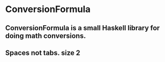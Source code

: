 # ConversionFormula

## ConversionFormula is a small Haskell library for doing math conversions.

## Spaces not tabs. size 2